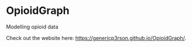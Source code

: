 # OpioidGraph

Modelling opioid data

Check out the website here: https://genericp3rson.github.io/OpioidGraph/.
